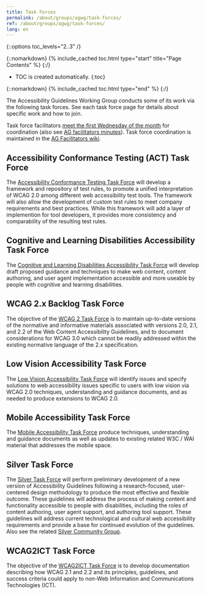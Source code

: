 ```yaml
---
title: Task Forces
permalink: /about/groups/agwg/task-forces/
ref: /about/groups/agwg/task-forces/
lang: en
---
```


{::options toc_levels="2..3" /}

{::nomarkdown}
{% include_cached toc.html type="start" title="Page Contents" %}
{:/}

-   TOC is created automatically.
{:toc}

{::nomarkdown}
{% include_cached toc.html type="end" %}
{:/}

The Accessibility Guidelines Working Group conducts some of its work via the following task forces. See each task force page for details about specific work and how to join.

Task force facilitators [meet the first Wednesday of the month](https://www.w3.org/2017/08/telecon-info_ag-facilitators) for coordination (also see [AG facilitators minutes](https://www.w3.org/WAI/GL/WCAG3/minutes/?channel_id=ag-facilitators)). Task force coordination is maintained in the [AG Facilitators wiki](https://www.w3.org/WAI/GL/wiki/AG_Facilitators).

## Accessibility Conformance Testing (ACT) Task Force

The [Accessibility Conformance Testing Task Force](/about/groups/task-forces/conformance-testing/) will develop a framework and repository of test rules, to promote a unified interpretation of WCAG 2.0 among different web accessibility test tools. The framework will also allow the development of custom test rules to meet company requirements and best practices. While this framework will add a layer of implemention for tool developers, it provides more consistency and comparability of the resulting test rules.

## Cognitive and Learning Disabilities Accessibility Task Force

The [Cognitive and Learning Disabilities Accessibility Task Force](/about/groups/task-forces/coga/) will develop draft proposed guidance and techniques to make web content, content authoring, and user agent implementation accessible and more useable by people with cognitive and learning disabilities.

## WCAG 2.x Backlog Task Force

The objective of the [WCAG 2 Task Force](/about/groups/task-forces/wcag2x-backlog/) is to maintain up-to-date versions of the normative and informative materials associated with versions 2.0, 2.1, and 2.2 of the Web Content Accessibility Guidelines, and to document considerations for WCAG 3.0 which cannot be readily addressed within the existing normative language of the 2.x specification.

## Low Vision Accessibility Task Force

The [Low Vision Accessibility Task Force](/about/groups/task-forces/low-vision-a11y-tf/) will identify issues and specify solutions to web accessibility issues specific to users with low vision via WCAG 2.0 techniques, understanding and guidance documents, and as needed to produce extensions to WCAG 2.0.

## Mobile Accessibility Task Force

The [Mobile Accessibility Task Force](/about/groups/task-forces/matf/) produce techniques, understanding and guidance documents as well as updates to existing related W3C / WAI material that addresses the mobile space.

## Silver Task Force

The [Silver Task Force](/about/groups/task-forces/silver/) will perform preliminary development of a new version of Accessibility Guidelines following a research-focused, user-centered design methodology to produce the most effective and flexible outcome. These guidelines will address the process of making content and functionality accessible to people with disabilities, including the roles of content authoring, user agent support, and authoring tool support. These guidelines will address current technological and cultural web accessibility requirements and provide a base for continued evolution of the guidelines. Also see the related [Silver Community Group](https://www.w3.org/community/silver/).

## WCAG2ICT Task Force

The objective of the [WCAG2ICT Task Force](/about/groups/task-forces/wcag2ict/) is to develop documentation describing how WCAG 2.1 and 2.2 and its principles, guidelines, and success criteria could apply to non-Web Information and Communications Technologies (ICT).